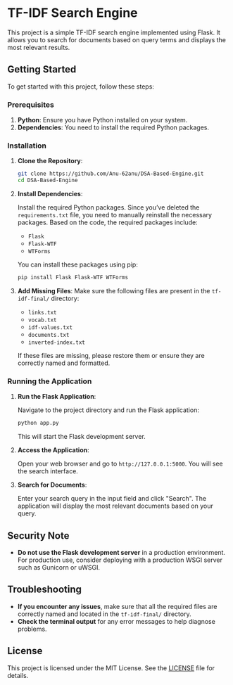 # TF-IDF Search Engine

This project is a simple TF-IDF search engine implemented using Flask. It allows you to search for documents based on query terms and displays the most relevant results.

## Getting Started

To get started with this project, follow these steps:

### Prerequisites

1. **Python**: Ensure you have Python installed on your system.
2. **Dependencies**: You need to install the required Python packages.

### Installation

1. **Clone the Repository**:

    ```bash
    git clone https://github.com/Anu-62anu/DSA-Based-Engine.git
    cd DSA-Based-Engine
    ```

2. **Install Dependencies**:

    Install the required Python packages. Since you’ve deleted the `requirements.txt` file, you need to manually reinstall the necessary packages. Based on the code, the required packages include:

    - `Flask`
    - `Flask-WTF`
    - `WTForms`

    You can install these packages using pip:

    ```bash
    pip install Flask Flask-WTF WTForms
    ```

3. **Add Missing Files**: Make sure the following files are present in the `tf-idf-final/` directory:

    - `links.txt`
    - `vocab.txt`
    - `idf-values.txt`
    - `documents.txt`
    - `inverted-index.txt`

    If these files are missing, please restore them or ensure they are correctly named and formatted.

### Running the Application

1. **Run the Flask Application**:

    Navigate to the project directory and run the Flask application:

    ```bash
    python app.py
    ```

    This will start the Flask development server.

2. **Access the Application**:

    Open your web browser and go to `http://127.0.0.1:5000`. You will see the search interface.

3. **Search for Documents**:

    Enter your search query in the input field and click "Search". The application will display the most relevant documents based on your query.

## Security Note

- **Do not use the Flask development server** in a production environment. For production use, consider deploying with a production WSGI server such as Gunicorn or uWSGI.

## Troubleshooting

- **If you encounter any issues**, make sure that all the required files are correctly named and located in the `tf-idf-final/` directory.
- **Check the terminal output** for any error messages to help diagnose problems.

## License

This project is licensed under the MIT License. See the [LICENSE](LICENSE) file for details.



